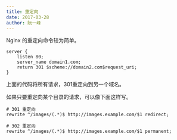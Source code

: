 ```yaml
---
title: 重定向
date: 2017-03-28
author: 阮一峰
---
```


Nginx 的重定向命令较为简单。

```
server {
	listen 80;
	server_name domain1.com;
	return 301 $scheme://domain2.com$request_uri;
}
```

上面的代码将所有请求，301重定向到另一个域名。

如果只要重定向某个目录的请求，可以像下面这样写。

```
# 301 重定向
rewrite ^/images/(.*)$ http://images.example.com/$1 redirect;

# 302 重定向
rewrite ^/images/(.*)$ http://images.example.com/$1 permanent;
```
